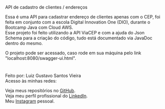 API de cadastro de clientes / endereços

Essa é uma API para cadastrar endereço de clientes apenas com o CEP, foi feita em conjunto com a escola Digital Innovation One (DIO), durante o Bootcamp Java com Cloud AWS.  
Esse projeto foi feito utilizando a API ViaCEP e com a ajuda do Json Schema para a criação do código, tudo está documentado via JavaDoc dentro do mesmo.  

O projeto pode ser acessado, caso rode em sua máquina pelo link "localhost:8080/swagger-ui.html".

#

 Feito por: Luiz Gustavo Santos Vieira  
 Acesso às minhas redes:

 Veja meus repositórios no [GitHub](https://github.com/LuizVieira11).  
 Veja meu perfil profissional do [LinkedIn](https://www.linkedin.com/in/luiz-gustavo-santos-vieira-b78031260/).  
 Meu [Instagram](https://www.instagram.com/luizsv11/) pessoal.


